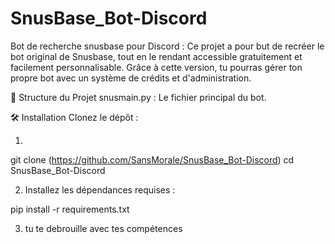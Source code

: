 # SnusBase_Bot-Discord
Bot de recherche snusbase pour Discord : Ce projet a pour but de recréer le bot original de Snusbase, tout en le rendant accessible gratuitement et facilement personnalisable. Grâce à cette version, tu pourras gérer ton propre bot avec un système de crédits et d'administration.





📁 Structure du Projet
snusmain.py : Le fichier principal du bot.

🛠 Installation
Clonez le dépôt :

1)
git clone (https://github.com/SansMorale/SnusBase_Bot-Discord)
cd SnusBase_Bot-Discord

2)  Installez les dépendances requises :

pip install -r requirements.txt

3) tu te debrouille avec tes compétences
